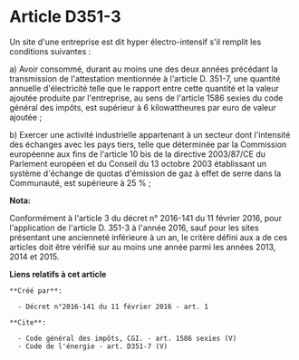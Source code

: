# Article D351-3

Un site d'une entreprise est dit hyper électro-intensif s'il remplit les conditions suivantes : 

a) Avoir consommé, durant au moins une des deux années précédant la transmission de l'attestation mentionnée à l'article D.
351-7, une quantité annuelle d'électricité telle que le rapport entre cette quantité et la valeur ajoutée produite par
l'entreprise, au sens de l'article 1586 sexies du code général des impôts, est supérieur à 6 kilowattheures par euro de
valeur ajoutée ; 

b) Exercer une activité industrielle appartenant à un secteur dont l'intensité des échanges avec les pays tiers, telle que
déterminée par la Commission européenne aux fins de l'article 10 bis de la directive 2003/87/CE du Parlement européen et du
Conseil du 13 octobre 2003 établissant un système d'échange de quotas d'émission de gaz à effet de serre dans la Communauté,
est supérieure à 25 % ;

**Nota:**

Conformément à l'article 3 du décret n° 2016-141 du 11 février 2016, pour l'application de l'article D. 351-3 à l'année 2016,
sauf pour les sites présentant une ancienneté inférieure à un an, le critère défini aux a de ces articles doit être vérifié
sur au moins une année parmi les années 2013, 2014 et 2015.

**Liens relatifs à cet article**

	**Créé par**:

	  - Décret n°2016-141 du 11 février 2016 - art. 1

	**Cite**:

	  - Code général des impôts, CGI. - art. 1586 sexies (V)
	  - Code de l'énergie - art. D351-7 (V)
